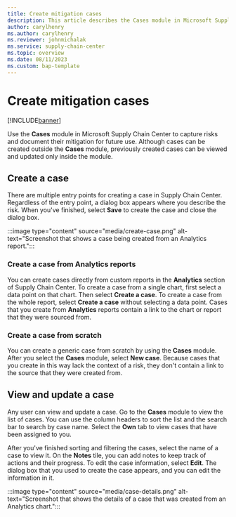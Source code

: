```yaml
---
title: Create mitigation cases
description: This article describes the Cases module in Microsoft Supply Chain Center.
author: carylhenry
ms.author: carylhenry
ms.reviewer: johnmichalak
ms.service: supply-chain-center
ms.topic: overview
ms.date: 08/11/2023
ms.custom: bap-template
---
```


# Create mitigation cases

[!INCLUDE[banner](../includes/banner.md)]

Use the **Cases** module in Microsoft Supply Chain Center to capture risks and document their mitigation for future use. Although cases can be created outside the **Cases** module, previously created cases can be viewed and updated only inside the module.

## Create a case

There are multiple entry points for creating a case in Supply Chain Center. Regardless of the entry point, a dialog box appears where you describe the risk. When you've finished, select **Save** to create the case and close the dialog box.

:::image type="content" source="media/create-case.png" alt-text="Screenshot that shows a case being created from an Analytics report.":::

### Create a case from Analytics reports

You can create cases directly from custom reports in the **Analytics** section of Supply Chain Center. To create a case from a single chart, first select a data point on that chart. Then select **Create a case**. To create a case from the whole report, select **Create a case** without selecting a data point. Cases that you create from **Analytics** reports contain a link to the chart or report that they were sourced from.

### Create a case from scratch

You can create a generic case from scratch by using the **Cases** module. After you select the **Cases** module, select **New case**. Because cases that you create in this way lack the context of a risk, they don't contain a link to the source that they were created from.

## View and update a case

Any user can view and update a case. Go to the **Cases** module to view the list of cases. You can use the column headers to sort the list and the search bar to search by case name. Select the **Own** tab to view cases that have been assigned to you.

After you've finished sorting and filtering the cases, select the name of a case to view it. On the **Notes** tile, you can add notes to keep track of actions and their progress. To edit the case information, select **Edit**. The dialog box that you used to create the case appears, and you can edit the information in it.

:::image type="content" source="media/case-details.png" alt-text="Screenshot that shows the details of a case that was created from an Analytics chart.":::
